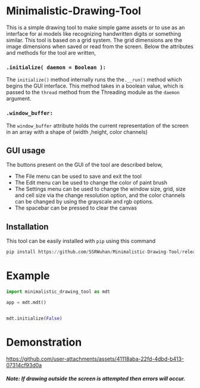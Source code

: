 # Minimalistic-Drawing-Tool
This is a simple drawing tool to make simple game assets or to use as an interface for ai models like recognizing handwritten digits or something similar. This tool is based on a grid system. 
The grid dimensions are the image dimensions when saved or read from the screen. Below the attributes and methods for the tool are written,

### `.initialize( daemon = Boolean ):`
The `initialize()` method internally runs the the`.__run()` method which begins the GUI interface. This method takes in a boolean value, which is passed to the `thread` method from the Threading 
module as the `daemon` argument.

### `.window_buffer:`
The `window_buffer` attribute holds the current representation of the screen in an array with a shape of (width ,height, color channels)

## GUI usage
The buttons present on the GUI of the tool are described below,
- The File menu can be used to save and exit the tool
- The Edit menu can be used to change the color of paint brush
- The Settings menu can be used to change the window size, grid, size and cell size via the change resolution option, and the color channels can be changed by using the grayscale and rgb options.
- The spacebar can be pressed to clear the canvas

## Installation
This tool can be easily installed with `pip` using this command
```python
pip install https://github.com/SSRWuhan/Minimalistic-Drawing-Tool/releases/download/v1.0.0/minimalistic_drawing_tool-0.1.0-py3-none-any.whl
```

# Example
```python
import minimalistic_drawing_tool as mdt

app = mdt.mdt()


mdt.initialize(False)

```
# Demonstration
https://github.com/user-attachments/assets/41118aba-22fd-4dbd-b413-07314cf93d0a

##### Note: If drawing outside the screen is attempted then errors will occur.
